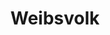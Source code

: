 ---
title: Weibsvolk
crosslinks:
- de
- crochet
- GirlGamers
- functionalprogramming
- de_dierotepille
- AskWomen
- announcements
- fountainpens
- germantrans
- Austria
---